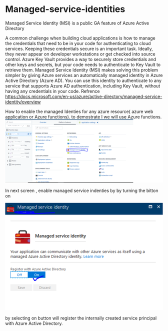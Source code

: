 # Managed-service-identities

Managed Service Identity (MSI) is a public GA feature of Azure Active Directory

A common challenge when building cloud applications is how to manage the credentials that need to be in your code for authenticating to cloud services. Keeping these credentials secure is an important task. Ideally, they never appear on developer workstations or get checked into source control. Azure Key Vault provides a way to securely store credentials and other keys and secrets, but your code needs to authenticate to Key Vault to retrieve them. Managed Service Identity (MSI) makes solving this problem simpler by giving Azure services an automatically managed identity in Azure Active Directory (Azure AD). You can use this identity to authenticate to any service that supports Azure AD authentication, including Key Vault, without having any credentials in your code. Refrence https://docs.microsoft.com/en-us/azure/active-directory/managed-service-identity/overview

How to enable the managed Identies for any azure resource( azure web application or Azure functions).
to demostrate I we will use Azure functions.
![alt text](https://github.com/abhi0751/images/blob/master/enablemsi.png)

In next screen , enable managed service indenties by by turning the bitton on 

![alt text](https://raw.githubusercontent.com/abhi0751/images/master/enablemsi-2.png)

by selecting on button will register the internally created service principal with Azure Active Directory.
